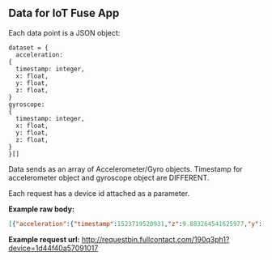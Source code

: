 Data for IoT Fuse App
---
Each data point is a JSON object:
```
dataset = {
  acceleration: 
{
  timestamp: integer,
  x: float,
  y: float,
  z: float,
}
gyroscope: 
{
  timestamp: integer,
  x: float,
  y: float,
  z: float,
}
}[]
```
Data sends as an array of Accelerometer/Gyro objects. Timestamp for accelerometer object and gyroscope object are DIFFERENT. 

Each request has a device id attached as a parameter. 

**Example raw body:**
```json
[{"acceleration":{"timestamp":1523719520931,"z":9.883264541625977,"y":-0.1628057211637497,"x":-0.047884032130241394},"gyroscope":{"timestamp":1523719520891,"z":0,"y":0.0024434609804302454,"x":0}},{"acceleration":{"timestamp":1523719521031,"z":9.873687744140625,"y":-0.17238251864910126,"x":-0.07661445438861847},"gyroscope":{"timestamp":1523719520991,"z":0,"y":0.0024434609804302454,"x":0}},{"acceleration":{"timestamp":1523719521131,"z":9.864110946655273,"y":-0.15322890877723694,"x":-0.019153613597154617},"gyroscope":{"timestamp":1523719521091,"z":0,"y":0.0024434609804302454,"x":0}},{"acceleration":{"timestamp":1523719521231,"z":9.90241813659668,"y":-0.17238251864910126,"x":-0.038307227194309235},"gyroscope":{"timestamp":1523719521191,"z":0,"y":0.0024434609804302454,"x":0}},{"acceleration":{"timestamp":1523719521331,"z":9.864110946655273,"y":-0.181959331035614,"x":-0.07661445438861847},"gyroscope":{"timestamp":1523719521291,"z":0,"y":0.0024434609804302454,"x":0}}]
```

**Example request url:** http://requestbin.fullcontact.com/190q3ph1?device=1d44f40a57091017

